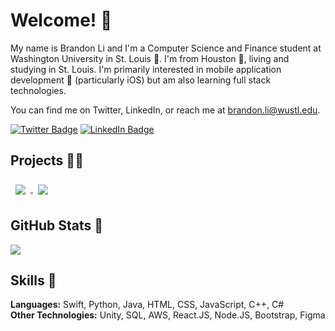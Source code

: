 <h1>Welcome! 👋</h1>
<p>
   My name is Brandon Li and I'm a Computer Science and Finance student at Washington University in St. Louis 🐻. I'm from Houston 🤠, living and studying in St. Louis.
   I'm primarily interested in mobile application development 📱 (particularly iOS) but am also learning full stack technologies. 
   
   You can find me on Twitter, LinkedIn, or reach me at brandon.li@wustl.edu.
   
   <!--Check out my portfolio if you want to know more.-->
</p>

<!--[![Visits Badge](https://badges.pufler.dev/visits/braydoncoyer/braydoncoyer)](https:braydoncoyer.dev)-->
[![Twitter Badge](https://img.shields.io/badge/Twitter-Profile-informational?style=flat&logo=twitter&logoColor=white&color=1CA2F1)](https://twitter.com/librandon0706)
[![LinkedIn Badge](https://img.shields.io/badge/LinkedIn-Profile-informational?style=flat&logo=linkedin&logoColor=white&color=0D76A8)](https://www.linkedin.com/in/brandonlongli/)
<!--[![CodePen Badge](https://img.shields.io/badge/CodePen-Profile-informational?style=flat&logo=codepen&logoColor=white&color=black)](https://codepen.io/braydoncoyer)-->

<h2>Projects 👨‍💻</h2>
<a href="https://github.com/li-brandon/BearSurvival">
  <img align="center" style="margin:0.5rem" src="https://github-readme-stats.vercel.app/api/pin/?username=li-brandon&repo=BearSurvival"/>
</a>
<a href="https://github.com/li-brandon/personal-website">
  <img align="center" style="margin:0.5rem" src="https://github-readme-stats.vercel.app/api/pin/?username=li-brandon&repo=personal-website"/>
</a>

<!--<h2>Blog Posts 📝</h2>-->

<h2>GitHub Stats 💯</h2>

<p>
   <img align="center" src="https://github-readme-stats.vercel.app/api/top-langs/?username=li-brandon&title_color=00FFB5&bg_color=273036&text_color=ffffff" />
</p>

<h2>Skills 💼</h2>
<p>
   <strong>Languages:</strong> Swift, Python, Java, HTML, CSS, JavaScript, C++, C#
   <br>
   <strong>Other Technologies:</strong> Unity, SQL, AWS, React.JS, Node.JS, Bootstrap, Figma
</p>
